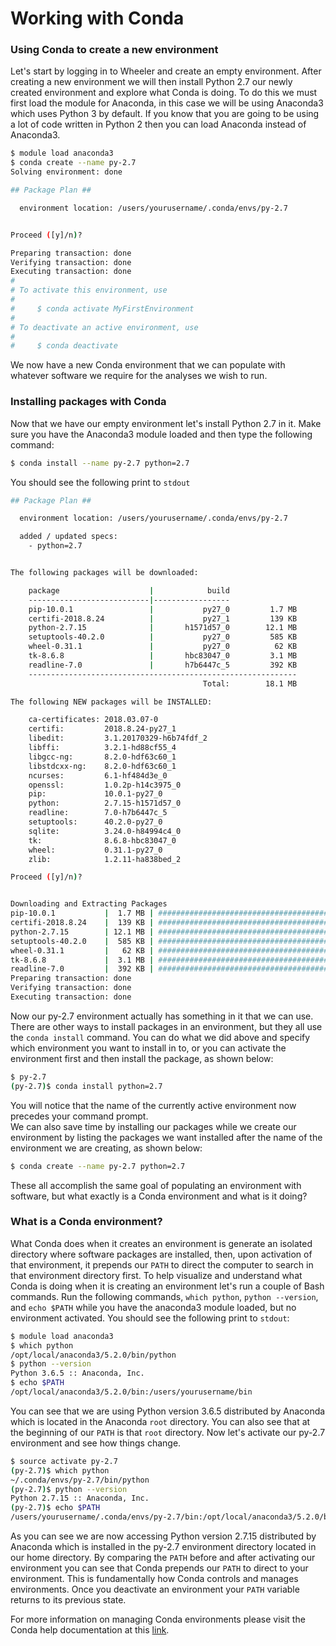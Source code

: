# Working with Conda
### Using Conda to create a new environment

Let's start by logging in to Wheeler and create an empty environment. After creating a new environment we will then install Python 2.7 our newly created environment and explore what Conda is doing. To do this we must first load the module for Anaconda, in this case we will be using Anaconda3 which uses Python 3 by default. If you know that you are going to be using a lot of code written in Python 2 then you can load Anaconda instead of Anaconda3. 

```bash
$ module load anaconda3
$ conda create --name py-2.7
Solving environment: done

## Package Plan ##

  environment location: /users/yourusername/.conda/envs/py-2.7


Proceed ([y]/n)?

Preparing transaction: done
Verifying transaction: done
Executing transaction: done
#
# To activate this environment, use
#
#     $ conda activate MyFirstEnvironment
#
# To deactivate an active environment, use
#
#     $ conda deactivate
```
We now have a new Conda environment that we can populate with whatever software we require for the analyses we wish to run.
### Installing packages with Conda
Now that we have our empty environment let's install Python 2.7 in it. Make sure you have the Anaconda3 module loaded and then type the following command:

```bash
$ conda install --name py-2.7 python=2.7
```
You should see the following print to `stdout`

```bash
## Package Plan ##

  environment location: /users/yourusername/.conda/envs/py-2.7

  added / updated specs:
    - python=2.7


The following packages will be downloaded:

    package                    |            build
    ---------------------------|-----------------
    pip-10.0.1                 |           py27_0         1.7 MB
    certifi-2018.8.24          |           py27_1         139 KB
    python-2.7.15              |       h1571d57_0        12.1 MB
    setuptools-40.2.0          |           py27_0         585 KB
    wheel-0.31.1               |           py27_0          62 KB
    tk-8.6.8                   |       hbc83047_0         3.1 MB
    readline-7.0               |       h7b6447c_5         392 KB
    ------------------------------------------------------------
                                           Total:        18.1 MB

The following NEW packages will be INSTALLED:

    ca-certificates: 2018.03.07-0
    certifi:         2018.8.24-py27_1
    libedit:         3.1.20170329-h6b74fdf_2
    libffi:          3.2.1-hd88cf55_4
    libgcc-ng:       8.2.0-hdf63c60_1
    libstdcxx-ng:    8.2.0-hdf63c60_1
    ncurses:         6.1-hf484d3e_0
    openssl:         1.0.2p-h14c3975_0
    pip:             10.0.1-py27_0
    python:          2.7.15-h1571d57_0
    readline:        7.0-h7b6447c_5
    setuptools:      40.2.0-py27_0
    sqlite:          3.24.0-h84994c4_0
    tk:              8.6.8-hbc83047_0
    wheel:           0.31.1-py27_0
    zlib:            1.2.11-ha838bed_2

Proceed ([y]/n)?


Downloading and Extracting Packages
pip-10.0.1           |  1.7 MB | ####################################### | 100%
certifi-2018.8.24    |  139 KB | ####################################### | 100%
python-2.7.15        | 12.1 MB | ####################################### | 100%
setuptools-40.2.0    |  585 KB | ####################################### | 100%
wheel-0.31.1         |   62 KB | ####################################### | 100%
tk-8.6.8             |  3.1 MB | ####################################### | 100%
readline-7.0         |  392 KB | ####################################### | 100%
Preparing transaction: done
Verifying transaction: done
Executing transaction: done
```
Now our py-2.7 environment actually has something in it that we can use. There are other ways to install packages in an environment, but they all use the `conda install` command. You can do what we did above and specify which environment you want to install in to, or you can activate the environment first and then install the package, as shown below:

```bash
$ py-2.7
(py-2.7)$ conda install python=2.7
```
You will notice that the name of the currently active environment now precedes your command prompt.   
We can also save time by installing our packages while we create our environment by listing the packages we want installed after the name of the environment we are creating, as shown below:

```bash
$ conda create --name py-2.7 python=2.7
```
These all accomplish the same goal of populating an environment with software, but what exactly is a Conda environment and what is it doing?

### What is a Conda environment?

What Conda does when it creates an environment is generate an isolated directory where software packages are installed, then, upon activation of that environment, it prepends our `PATH` to direct the computer to search in that environment directory first. To help visualize and understand what Conda is doing when it is creating an environment let's run a couple of Bash commands. Run the following commands, `which python`, `python --version`, and `echo $PATH` while you have the anaconda3 module loaded, but no environment activated. You should see the following print to `stdout`:

```bash
$ module load anaconda3
$ which python
/opt/local/anaconda3/5.2.0/bin/python
$ python --version
Python 3.6.5 :: Anaconda, Inc.
$ echo $PATH
/opt/local/anaconda3/5.2.0/bin:/users/yourusername/bin
```
You can see that we are using Python version 3.6.5 distributed by Anaconda which is located in the Anaconda `root` directory. You can also see that at the beginning of our `PATH` is that `root` directory. Now let's activate our py-2.7 environment and see how things change. 
 

```bash
$ source activate py-2.7
(py-2.7)$ which python
~/.conda/envs/py-2.7/bin/python
(py-2.7)$ python --version
Python 2.7.15 :: Anaconda, Inc.
(py-2.7)$ echo $PATH
/users/yourusername/.conda/envs/py-2.7/bin:/opt/local/anaconda3/5.2.0/bin:/users/yourusername/bin
```
As you can see we are now accessing Python version 2.7.15 distributed by Anaconda which is installed in the py-2.7 environment directory located in our home directory. By comparing the `PATH` before and after activating our environment you can see that Conda prepends our `PATH` to direct to your environment. This is fundamentally how Conda controls and manages environments. Once you deactivate an environment your `PATH` variable returns to its previous state.  

For more information on managing Conda environments please visit the Conda help documentation at this [link](https://conda.io/docs/user-guide/tasks/manage-environments.html).
